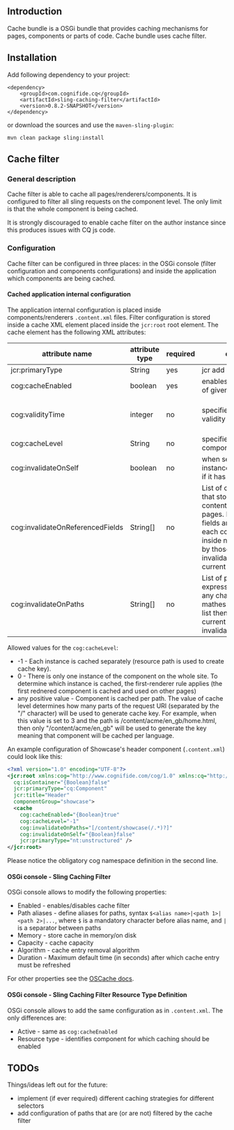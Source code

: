 ## Introduction

Cache bundle is a OSGi bundle that provides caching mechanisms for pages, components or parts of code. Cache bundle uses cache filter.

## Installation

Add following dependency to your project:

    <dependency>
        <groupId>com.cognifide.cq</groupId>
        <artifactId>sling-caching-filter</artifactId>
        <version>0.8.2-SNAPSHOT</version>
    </dependency>

or download the sources and use the `maven-sling-plugin`:

    mvn clean package sling:install

## Cache filter

### General description

Cache filter is able to cache all pages/renderers/components. It is configured to filter all sling requests on the component level. The only limit is that the whole component is being cached.

It is strongly discouraged to enable cache filter on the author instance since this produces issues with CQ js code.

### Configuration

Cache filter can be configured in three places: in the OSGi console (filter configuration and components configurations) and inside the application which components are being cached.

#### Cached application internal configuration

The application internal configuration is placed inside components/renderers `.content.xml` files. Filter configuration is stored inside a cache XML element placed inside the `jcr:root` root element. The cache element has the following XML attributes:

| attribute name                   | attribute type | required | description | default value |
| -------------------------------  | -------------- | -------- | ----------- | ------------- |
| jcr:primaryType                  | String         | yes      | jcr add on  | nt:unstructured |
| cog:cacheEnabled                 | boolean        | yes      | enables/disables caching of given component | false |
| cog:validityTime                 | integer        | no       | specifies cache entry validity time (in seconds) | duration property read from the OSGi console |
| cog:cacheLevel                   | String         | no       | specifies the level of component caching | -1 |
| cog:invalidateOnSelf             | boolean        | no       | when set to true cached instance will be refreshed if it has been changed | true |
| cog:invalidateOnReferencedFields | String[]       | no       | List of component fields that store links to content/configuration/etc. pages. Links from those fields are loaded and each content change inside nodes pointed to by those links will invalidate cache of the current component | empty list |
| cog:invalidateOnPaths            | String[]       | no       | List of paths (regular expressions). If a path of any changed JCR node mathes any path from the list then the cache of the current component is invalidated | empty list |

Allowed values for the `cog:cacheLevel`:

* -1 - Each instance is cached separately (resource path is used to create cache key).
* 0 - There is only one instance of the component on the whole site. To determine which instance is cached, the first-renderer rule applies (the first rednered component is cached and used on other pages)
* any positive value - Component is cached per path. The value of cache level determines how many parts of the request URI (separated by the "/" character) will be used to generate cache key. For example, when this value is set to 3 and the path is /content/acme/en_gb/home.html, then only "/content/acme/en_gb" will be used to generate the key meaning that component will be cached per language.

An example configuration of Showcase's header component (`.content.xml`) could look like this:

```xml
<?xml version="1.0" encoding="UTF-8"?>
<jcr:root xmlns:cog="http://www.cognifide.com/cog/1.0" xmlns:cq="http://www.day.com/jcr/cq/1.0" xmlns:jcr="http://www.jcp.org/jcr/1.0"
  cq:isContainer="{Boolean}false"
  jcr:primaryType="cq:Component"
  jcr:title="Header"
  componentGroup="showcase">
  <cache
    cog:cacheEnabled="{Boolean}true"
    cog:cacheLevel="-1"
    cog:invalidateOnPaths="[/content/showcase(/.*)?]"
    cog:invalidateOnSelf="{Boolean}false"
    jcr:primaryType="nt:unstructured" />
</jcr:root>
```

Please notice the obligatory cog namespace definition in the second line.

#### OSGi console - Sling Caching Filter

OSGi console allows to modify the following properties:

* Enabled - enables/disables cache filter
* Path aliases - define aliases for paths, syntax ```$<alias name>|<path 1>|<path 2>|...```, where ```$``` is a mandatory character before alias name, and ```|``` is a separator between paths
* Memory - store cache in memory/on disk
* Capacity - cache capacity
* Algorithm - cache entry removal algorithm
* Duration - Maximum default time (in seconds) after which cache entry must be refreshed

For other properties see the [OSCache docs](http://svn.apache.org/repos/asf/db/ojb/trunk/src/config/oscache.properties).

#### OSGi console - Sling Caching Filter Resource Type Definition

OSGi console allows to add the same configuration as in `.content.xml`. The only differences are:
* Active - same as `cog:cacheEnabled`
* Resource type - identifies component for which caching should be enabled

## TODOs

Things/ideas left out for the future:
* implement (if ever required) different caching strategies for different selectors
* add configuration of paths that are (or are not) filtered by the cache filter
